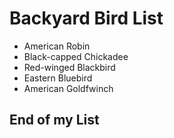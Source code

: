 # Backyard Bird List

- American Robin
- Black-capped Chickadee
- Red-winged Blackbird
- Eastern Bluebird
- American Goldfwinch

## End of my List